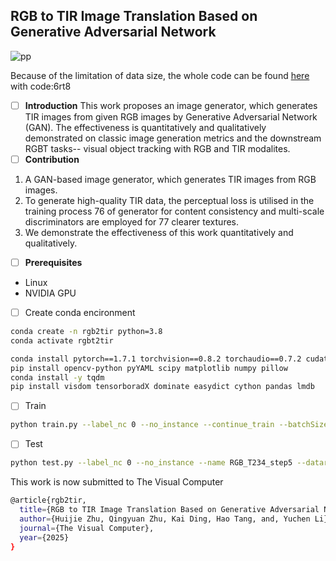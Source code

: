 ## **RGB to TIR Image Translation Based on Generative Adversarial Network**

![pp](https://github.com/user-attachments/assets/a639ee27-0bec-42a1-819b-7939c626a3dd)


Because of the limitation of data size, the whole code can be found [here](https://pan.baidu.com/s/16tLL_LJWNFJPK8qAnE-i7g) with code:6rt8

 - [ ] ****Introduction****
This work proposes an image generator, which generates TIR images from given RGB images by Generative Adversarial Network (GAN). The effectiveness is quantitatively and qualitatively demonstrated on classic image generation metrics and the downstream RGBT tasks-- visual object tracking with RGB and TIR modalites.
 - [ ] ****Contribution****
1. A GAN-based image generator, which generates TIR images from RGB images.
2. To generate high-quality TIR data, the perceptual loss is utilised in the training process 76
of generator for content consistency and multi-scale discriminators are employed for 77
clearer textures.
3. We demonstrate the effectiveness of this work quantitatively and qualitatively.

- [ ] ****Prerequisites****
 - Linux
 - NVIDIA GPU
 - [ ] Create conda encironment
```bash
conda create -n rgb2tir python=3.8
conda activate rgbt2tir
```

```bash
conda install pytorch==1.7.1 torchvision==0.8.2 torchaudio==0.7.2 cudatoolkit=10.2 -c pytorch
pip install opencv-python pyYAML scipy matplotlib numpy pillow
conda install -y tqdm
pip install visdom tensorboradX dominate easydict cython pandas lmdb
```

 - [ ] Train

```bash
python train.py --label_nc 0 --no_instance --continue_train --batchSize 64 --name RGB_T234_step5 --dataroot ./datasets/step_5_of_top100/ --loadSize 256 --fineSize 128 --netG local --n_blocks_global 3 --n_blocks_local 1 --gpu_ids 0,2
```

 - [ ] Test

```bash
python test.py --label_nc 0 --no_instance --name RGB_T234_step5 --dataroot ./datasets/step_5_of_top100/ --loadSize 256 --fineSize 128 --netG local --n_blocks_global 3 --n_blocks_local 1 --gpu_ids 0,2
```

This work is now submitted to The Visual Computer

```bash
@article{rgb2tir,
  title={RGB to TIR Image Translation Based on Generative Adversarial Network},
  author={Huijie Zhu, Qingyuan Zhu, Kai Ding, Hao Tang, and, Yuchen Li},  
  journal={The Visual Computer},
  year={2025}
}
```
